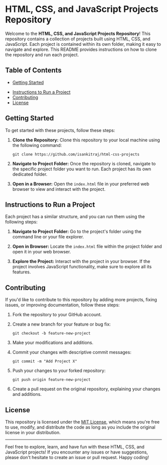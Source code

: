 # HTML, CSS, and JavaScript Projects Repository

Welcome to the **HTML, CSS, and JavaScript Projects Repository**! This repository contains a collection of projects built using HTML, CSS, and JavaScript. Each project is contained within its own folder, making it easy to navigate and explore. This README provides instructions on how to clone the repository and run each project.

## Table of Contents

- [Getting Started](#getting-started)
<!-- - [Project List](#project-list) -->
- [Instructions to Run a Project](#instructions-to-run-a-project)
- [Contributing](#contributing)
- [License](#license)

## Getting Started

To get started with these projects, follow these steps:

1. **Clone the Repository:** Clone this repository to your local machine using the following command:

    ```
    git clone https://github.com/isankitraj/html-css-projects
    ```

2. **Navigate to Project Folder:** Once the repository is cloned, navigate to the specific project folder you want to run. Each project has its own dedicated folder.

3. **Open in a Browser:** Open the `index.html` file in your preferred web browser to view and interact with the project.

<!-- ## Project List

Here is a list of projects included in this repository:

1. **Basic Landing Page:** Short description of Project 
2. **Project 2:** Short description of Project
3. **Project 3:** Short description of Project  -->

## Instructions to Run a Project

Each project has a similar structure, and you can run them using the following steps:

1. **Navigate to Project Folder:** Go to the project's folder using the command line or your file explorer.

2. **Open in Browser:** Locate the `index.html` file within the project folder and open it in your web browser.

3. **Explore the Project:** Interact with the project in your browser. If the project involves JavaScript functionality, make sure to explore all its features.

## Contributing

If you'd like to contribute to this repository by adding more projects, fixing issues, or improving documentation, follow these steps:

1. Fork the repository to your GitHub account.

2. Create a new branch for your feature or bug fix:

    ```
    git checkout -b feature-new-project
    ```

3. Make your modifications and additions.

4. Commit your changes with descriptive commit messages:

    ```
    git commit -m "Add Project X"
    ```

5. Push your changes to your forked repository:

    ```
    git push origin feature-new-project
    ```

6. Create a pull request on the original repository, explaining your changes and additions.

## License

This repository is licensed under the [MIT License](LICENSE), which means you're free to use, modify, and distribute the code as long as you include the original license in your distribution.

---

Feel free to explore, learn, and have fun with these HTML, CSS, and JavaScript projects! If you encounter any issues or have suggestions, please don't hesitate to create an issue or pull request. Happy coding!